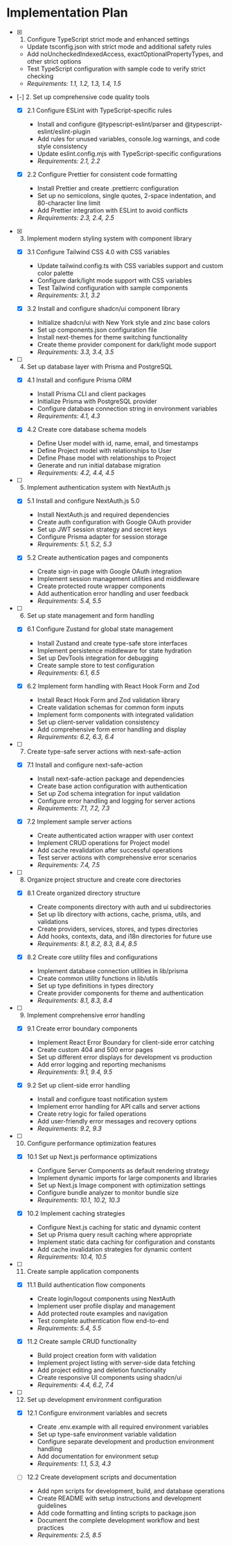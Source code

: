 # Implementation Plan

- [x] 1. Configure TypeScript strict mode and enhanced settings
  - Update tsconfig.json with strict mode and additional safety rules
  - Add noUncheckedIndexedAccess, exactOptionalPropertyTypes, and other strict options
  - Test TypeScript configuration with sample code to verify strict checking
  - _Requirements: 1.1, 1.2, 1.3, 1.4, 1.5_

- [-] 2. Set up comprehensive code quality tools
  - [x] 2.1 Configure ESLint with TypeScript-specific rules
    - Install and configure @typescript-eslint/parser and @typescript-eslint/eslint-plugin
    - Add rules for unused variables, console.log warnings, and code style consistency
    - Update eslint.config.mjs with TypeScript-specific configurations
    - _Requirements: 2.1, 2.2_

  - [x] 2.2 Configure Prettier for consistent code formatting
    - Install Prettier and create .prettierrc configuration
    - Set up no semicolons, single quotes, 2-space indentation, and 80-character line limit
    - Add Prettier integration with ESLint to avoid conflicts
    - _Requirements: 2.3, 2.4, 2.5_

- [x] 3. Implement modern styling system with component library
  - [x] 3.1 Configure Tailwind CSS 4.0 with CSS variables
    - Update tailwind.config.ts with CSS variables support and custom color palette
    - Configure dark/light mode support with CSS variables
    - Test Tailwind configuration with sample components
    - _Requirements: 3.1, 3.2_

  - [x] 3.2 Install and configure shadcn/ui component library
    - Initialize shadcn/ui with New York style and zinc base colors
    - Set up components.json configuration file
    - Install next-themes for theme switching functionality
    - Create theme provider component for dark/light mode support
    - _Requirements: 3.3, 3.4, 3.5_

- [ ] 4. Set up database layer with Prisma and PostgreSQL
  - [x] 4.1 Install and configure Prisma ORM
    - Install Prisma CLI and client packages
    - Initialize Prisma with PostgreSQL provider
    - Configure database connection string in environment variables
    - _Requirements: 4.1, 4.3_

  - [x] 4.2 Create core database schema models
    - Define User model with id, name, email, and timestamps
    - Define Project model with relationships to User
    - Define Phase model with relationships to Project
    - Generate and run initial database migration
    - _Requirements: 4.2, 4.4, 4.5_

- [ ] 5. Implement authentication system with NextAuth.js
  - [x] 5.1 Install and configure NextAuth.js 5.0
    - Install NextAuth.js and required dependencies
    - Create auth configuration with Google OAuth provider
    - Set up JWT session strategy and secret keys
    - Configure Prisma adapter for session storage
    - _Requirements: 5.1, 5.2, 5.3_

  - [x] 5.2 Create authentication pages and components
    - Create sign-in page with Google OAuth integration
    - Implement session management utilities and middleware
    - Create protected route wrapper components
    - Add authentication error handling and user feedback
    - _Requirements: 5.4, 5.5_

- [ ] 6. Set up state management and form handling
  - [x] 6.1 Configure Zustand for global state management
    - Install Zustand and create type-safe store interfaces
    - Implement persistence middleware for state hydration
    - Set up DevTools integration for debugging
    - Create sample store to test configuration
    - _Requirements: 6.1, 6.5_

  - [x] 6.2 Implement form handling with React Hook Form and Zod
    - Install React Hook Form and Zod validation library
    - Create validation schemas for common form inputs
    - Implement form components with integrated validation
    - Set up client-server validation consistency
    - Add comprehensive form error handling and display
    - _Requirements: 6.2, 6.3, 6.4_

- [ ] 7. Create type-safe server actions with next-safe-action
  - [x] 7.1 Install and configure next-safe-action
    - Install next-safe-action package and dependencies
    - Create base action configuration with authentication
    - Set up Zod schema integration for input validation
    - Configure error handling and logging for server actions
    - _Requirements: 7.1, 7.2, 7.3_

  - [x] 7.2 Implement sample server actions
    - Create authenticated action wrapper with user context
    - Implement CRUD operations for Project model
    - Add cache revalidation after successful operations
    - Test server actions with comprehensive error scenarios
    - _Requirements: 7.4, 7.5_

- [ ] 8. Organize project structure and create core directories
  - [x] 8.1 Create organized directory structure
    - Create components directory with auth and ui subdirectories
    - Set up lib directory with actions, cache, prisma, utils, and validations
    - Create providers, services, stores, and types directories
    - Add hooks, contexts, data, and i18n directories for future use
    - _Requirements: 8.1, 8.2, 8.3, 8.4, 8.5_

  - [x] 8.2 Create core utility files and configurations
    - Implement database connection utilities in lib/prisma
    - Create common utility functions in lib/utils
    - Set up type definitions in types directory
    - Create provider components for theme and authentication
    - _Requirements: 8.1, 8.3, 8.4_

- [ ] 9. Implement comprehensive error handling
  - [x] 9.1 Create error boundary components
    - Implement React Error Boundary for client-side error catching
    - Create custom 404 and 500 error pages
    - Set up different error displays for development vs production
    - Add error logging and reporting mechanisms
    - _Requirements: 9.1, 9.4, 9.5_

  - [x] 9.2 Set up client-side error handling
    - Install and configure toast notification system
    - Implement error handling for API calls and server actions
    - Create retry logic for failed operations
    - Add user-friendly error messages and recovery options
    - _Requirements: 9.2, 9.3_

- [ ] 10. Configure performance optimization features
  - [x] 10.1 Set up Next.js performance optimizations
    - Configure Server Components as default rendering strategy
    - Implement dynamic imports for large components and libraries
    - Set up Next.js Image component with optimization settings
    - Configure bundle analyzer to monitor bundle size
    - _Requirements: 10.1, 10.2, 10.3_

  - [x] 10.2 Implement caching strategies
    - Configure Next.js caching for static and dynamic content
    - Set up Prisma query result caching where appropriate
    - Implement static data caching for configuration and constants
    - Add cache invalidation strategies for dynamic content
    - _Requirements: 10.4, 10.5_

- [ ] 11. Create sample application components
  - [x] 11.1 Build authentication flow components
    - Create login/logout components using NextAuth
    - Implement user profile display and management
    - Add protected route examples and navigation
    - Test complete authentication flow end-to-end
    - _Requirements: 5.4, 5.5_

  - [x] 11.2 Create sample CRUD functionality
    - Build project creation form with validation
    - Implement project listing with server-side data fetching
    - Add project editing and deletion functionality
    - Create responsive UI components using shadcn/ui
    - _Requirements: 4.4, 6.2, 7.4_

- [ ] 12. Set up development environment configuration
  - [x] 12.1 Configure environment variables and secrets
    - Create .env.example with all required environment variables
    - Set up type-safe environment variable validation
    - Configure separate development and production environment handling
    - Add documentation for environment setup
    - _Requirements: 1.1, 5.3, 4.3_

  - [ ] 12.2 Create development scripts and documentation
    - Add npm scripts for development, build, and database operations
    - Create README with setup instructions and development guidelines
    - Add code formatting and linting scripts to package.json
    - Document the complete development workflow and best practices
    - _Requirements: 2.5, 8.5_
